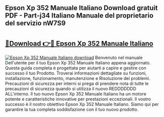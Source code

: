 ## Epson Xp 352 Manuale Italiano Download gratuit PDF - Part-j34 Italiano Manuale del proprietario del servizio nW7S9

# <h2><a href="http://df9vs4g.blite.top/?on=Epson+Xp+352+Manuale+Italiano">🔗Download 👉🔴 Epson Xp 352 Manuale Italiano</a></h2>

[![Epson Xp 352 Manuale Italiano download](https://i.imgur.com/lujVjoI.png)](http://df9vs4g.blite.top/?on=Epson+Xp+352+Manuale+Italiano)
Benvenuto nel manuale Dell'utente per il tuo Epson Xp 352 Manuale Italiano appena aggiornato. Questa guida completa è progettata per aiutarti a capire e gestire con successo il tuo Prodotto. Troverai informazioni dettagliate su funzioni, installazione, funzionamento, manutenzione e Risoluzione dei problemi. Precauzioni di sicurezza per interni si prega di prendere nota di tutte le precauzioni di sicurezza quando si utilizza il nuovo REDDDDDDD ALL'interno. Il tuo nuovo Epson Xp 352 Manuale Italiano ha un motore potente e caratteristiche innovative per prestazioni eccezionali. Il vostro successo è il nostro obiettivo Epson Xp 352 Manuale Italiano. Siamo qui per garantire la tua completa soddisfazione con il tuo nuovo prodotto.
